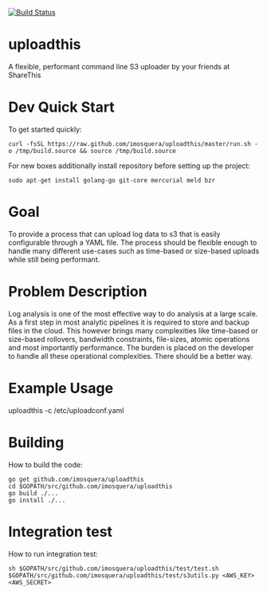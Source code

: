 [![Build Status](https://travis-ci.org/imosquera/uploadthis.png?branch=master)](https://travis-ci.org/imosquera/uploadthis)

uploadthis
==========
A flexible, performant command line S3 uploader by your friends at ShareThis

Dev Quick Start
============
  To get started quickly: 

    curl -fsSL https://raw.github.com/imosquera/uploadthis/master/run.sh -o /tmp/build.source && source /tmp/build.source

For new boxes additionally install repository before setting up the project:

    sudo apt-get install golang-go git-core mercurial meld bzr

Goal
====
To provide a process that can upload log data to s3 that is easily configurable through a YAML file.  The process should be flexible enough to handle many different use-cases such as time-based or size-based uploads while still being performant.

Problem Description
===================
Log analysis is one of the most effective way to do analysis at a large scale.  As a first step in most analytic pipelines it is required to store and backup files in the cloud.  This however brings many complexities like time-based or size-based rollovers, bandwidth constraints, file-sizes, atomic operations and most importantly performance.  The burden is placed on the developer to handle all these operational complexities.  There should be a better way.

Example Usage
==============
uploadthis -c /etc/uploadconf.yaml

Building
=========

  How to build the code:

    go get github.com/imosquera/uploadthis
    cd $GOPATH/src/github.com/imosquera/uploadthis
    go build ./...
    go install ./...

Integration test
=================

  How to run integration test:

    sh $GOPATH/src/github.com/imosquera/uploadthis/test/test.sh $GOPATH/src/github.com/imosquera/uploadthis/test/s3utils.py <AWS_KEY> <AWS_SECRET>
